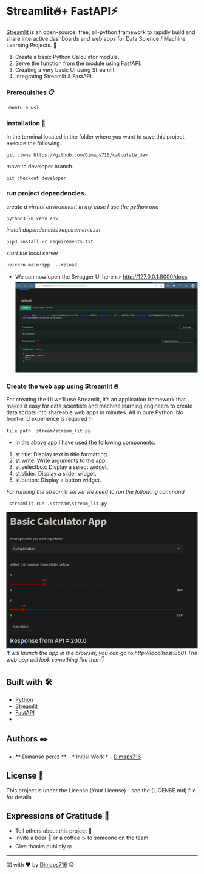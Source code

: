 # Streamlit🔥+ FastAPI⚡️
[Streamlit](https://streamlit.io/) is an open-source, free, all-python framework to rapidly build and share interactive dashboards and web apps for Data Science / Machine Learning Projects. 🚀
1. Create a basic Python Calculator module.
2. Serve the function from the module using FastAPI.
3. Creating a very basic UI using Streamlit.
4. Integrating Streamlit & FastAPI.


### Prerequisites  📋
```
ubuntu o wsl
```

### installation 🔧
In the terminal located in the folder where you want to save this project, execute the following.
```
git clone https://github.com/Dimaps716/calculate_dev
```
move to developer branch.
```
git checkout developer
```
### run project dependencies.
_create a virtual environment in my case I use the python one_

```
python3 -m venv env
```
_install dependencies requirements.txt_
```
pip3 install -r requirements.txt
```
_start the local server_
```
uvicorn main:app  --reload
```
* We can now open the Swagger UI here 👉 http://127.0.0.1:8000/docs
![img.png](img.png)

### Create the web app using Streamlit 🔥
For creating the UI we’ll use Streamlit, it’s an application framework that makes it easy for data scientists and machine learning engineers to create data scripts into shareable web apps in minutes. All in pure Python. No front‑end experience is required ✨

```
file path  stream/stream_lit.py
```
* In the above app I have used the following components:

1. st.title: Display text in title formatting.
2. st.write: Write arguments to the app.
3. st.selectbox: Display a select widget.
4. st.slider: Display a slider widget.
5. st.button: Display a button widget.

_For running the streamlit server we need to run the following command_
```
 streamlit run .\stream\stream_lit.py
```
![img_2.png](img_2.png)
_It will launch the app in the browser, you can go to http://localhost:8501 The web app will look something like this 👇_

## Built with 🛠️
* [Python](https://www.python.org/)
* [Streamlit](https://streamlit.io/)
* [FastAPI](https://fastapi.tiangolo.com/)
* 

## Authors ✒️
* ** Dimanso perez ** - * Initial Work * - [Dimaps716](https://github.com/Dimaps716)


## License 📄
This project is under the License (Your License) - see the  (LICENSE.md) file for details

## Expressions of Gratitude 🎁
* Tell others about this project 📢
* Invite a beer 🍺 or a coffee ☕ to someone on the team.
* Give thanks publicly 🤓.

---
⌨️ with ❤ by [Dimaps716](https://github.com/Dimaps716) 😊
